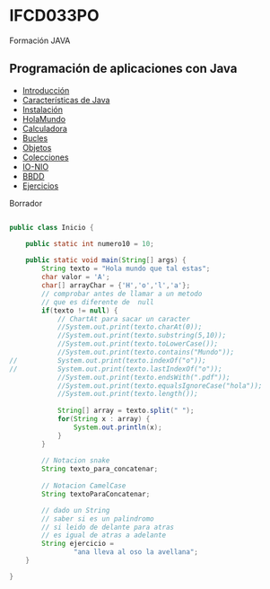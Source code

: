 # IFCD033PO
Formación JAVA

## Programación de aplicaciones con Java

- [Introducción](Introducción/Index.md)
- [Características de Java](Caracteristicas/Index.md)
- [Instalación](Instalación/Index.md)
- [HolaMundo](HolaMundo/Index.md)
- [Calculadora](Calculadora/Index.md)
- [Bucles](Bucles/Index.md)
- [Objetos](Objetos/Index.md)
- [Colecciones](Colecciones//Index.md)
- [IO-NIO](IO-NIO/Index.md)
- [BBDD](bbdd/Index.md)
- [Ejercicios](Ejercicios//Index.md)


Borrador

````java

public class Inicio {

	public static int numero10 = 10;
	
	public static void main(String[] args) {
		String texto = "Hola mundo que tal estas";
		char valor = 'A';
		char[] arrayChar = {'H','o','l','a'};
		// comprobar antes de llamar a un metodo
		// que es diferente de  null
		if(texto != null) {
			// ChartAt para sacar un caracter
			//System.out.print(texto.charAt(0));
			//System.out.print(texto.substring(5,10));
			//System.out.print(texto.toLowerCase());
			//System.out.print(texto.contains("Mundo"));
//			System.out.print(texto.indexOf("o"));
//			System.out.print(texto.lastIndexOf("o"));
			//System.out.print(texto.endsWith(".pdf"));
			//System.out.print(texto.equalsIgnoreCase("hola"));
			//System.out.print(texto.length());
			
			String[] array = texto.split(" ");
			for(String x : array) {
				System.out.println(x);
			}
		}
		
		// Notacion snake
		String texto_para_concatenar;
		
		// Notacion CamelCase
		String textoParaConcatenar;

		// dado un String
		// saber si es un palindromo
		// si leido de delante para atras
		// es igual de atras a adelante
		String ejercicio = 
				"ana lleva al oso la avellana";
	}

}

````
